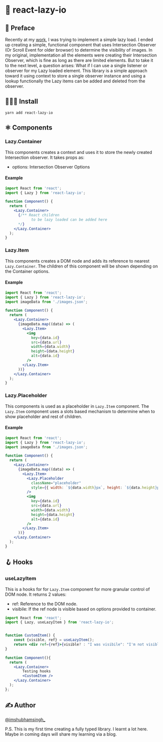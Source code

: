 # 🥱 react-lazy-io

## 📖 Preface

Recently at my
[work](https://twitter.com/imshubhamsingh_/status/1437468156616855553), I was
trying to implement a simple lazy load. I ended up creating a simple, functional
component that uses Intersection Observer (Or Scroll Event for older browser) to
determine the visibility of images. In my original, implementation all the
elements were creating their Intersection Observer, which is fine as long as
there are limited elements. But to take it to the next level, a question arises:
What if I can use a single listener or observer for my Lazy loaded element. This
library is a simple approach toward it using context to store a single observer
instance and using a lookup functionally the Lazy items can be added and deleted
from the observer.

## 🧑🏻‍💻 Install

```
yarn add react-lazy-io
```

## ⚛️ Components

### Lazy.Container

This components creates a context and uses it to store the newly created
Intersection observer. It takes props as:

- options: Intersection Observer Options

#### Example

```jsx
import React from 'react';
import { Lazy } from 'react-lazy-io';

function Component() {
  return (
    <Lazy.Container>
      {/** React children
            to be lazy loaded can be added here
      */}
    </Lazy.Container>
  );
}
```

### Lazy.Item

This components creates a DOM node and adds its reference to nearest
`Lazy.Container`. The children of this component will be shown depending on the
Container options.

#### Example

```jsx
import React from 'react';
import { Lazy } from 'react-lazy-io';
import imageData from './images.json';

function Component() {
  return (
    <Lazy.Container>
      {imageData.map((data) => (
        <Lazy.Item>
          <img
            key={data.id}
            src={data.url}
            width={data.width}
            height={data.height}
            alt={data.id}
          />
        </Lazy.Item>
      ))}
    </Lazy.Container>
  );
}
```

### Lazy.Placeholder

This components is used as a placeholder in `Lazy.Item` component. The
`Lazy.Item` component uses a slots based mechanism to determine when to show
placeholder and rest of children.

#### Example

```jsx
import React from 'react';
import { Lazy } from 'react-lazy-io';
import imageData from './images.json';

function Component() {
  return (
    <Lazy.Container>
      {imageData.map((data) => (
        <Lazy.Item>
          <Lazy.Placeholder
            className="placeholder"
            style={{ width: `${data.width}px`, height: `${data.height}px` }}
          />
          <img
            key={data.id}
            src={data.url}
            width={data.width}
            height={data.height}
            alt={data.id}
          />
        </Lazy.Item>
      ))}
    </Lazy.Container>
  );
}
```

## 🪝 Hooks

### useLazyItem

This is a hooks for for `Lazy.Item` component for more granular control of DOM
node. It returns 2 values:

- ref: Reference to the DOM node.
- visibile: If the ref node is visible based on options provided to container.

```jsx
import React from 'react';
import { Lazy, useLazyItem } from 'react-lazy-io';


function CustomItem() {
    const {visible, ref} = useLazyItem();
    return <div ref={ref}>{visible? : "I was visibile": "I'm not visible"}</div>
}

function Component(){
  return (
    <Lazy.Container>
        Testing hooks
        <CustomItem />
    </Lazy.Container>
  );
};
```

## ✍️ Author

[@imshubhamsingh\_](https://twitter.com/imshubhamsingh_)

P.S. This is my first time creating a fully typed library. I learnt a lot here.
Maybe in coming days will share my learning via a blog.
